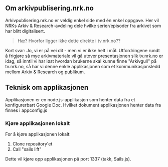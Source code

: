 ## Om arkivpublisering.nrk.no

Arkivpublisering.nrk.no er veldig enkel side med én enkel oppgave. Her vil NRKs Arkiv & Research-avdeling dele hvilke serier/episoder fra arkivet som har blitt digitalisert.

> Hæ? Hvorfor ligger ikke dette direkte i tv.nrk.no??

Kort svar: Jo, vi er på vei dit - men vi er ikke helt i mål. Utfordringene rundt å frigjøre så mye arkivmateriale vil gå utover presentasjonen slik tv.nrk.no er idag, så inntil vi har løst hvordan brukerne skal kunne finne "Arkivgull" på tv.nrk.no, så har vi denne enkle applikasjonen som et kommunikasjonsledd mellom Arkiv & Research og publikum. 

## Teknisk om applikasjonen
Applikasjonen er en node.js-applikasjon som henter data fra et konfigurerbart Google Doc. Hvilket dokument applikasjonen henter data fra finnes i appconfig.js

### Kjøre applikasjonen lokalt
For å kjøre applikasjonen lokalt:

1. Clone repository'et
2. Call "sails lift"

Dette vil kjøre opp applikasjonen på port 1337 (takk, Sails.js).

